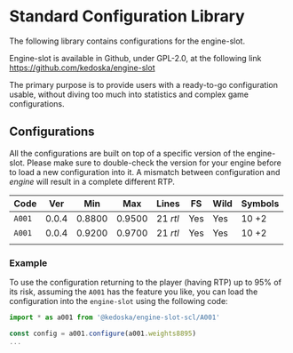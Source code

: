 Standard Configuration Library
==============================

The following library contains configurations for the engine-slot.

Engine-slot is available in Github, under GPL-2.0, at the following link
https://github.com/kedoska/engine-slot


The primary purpose is to provide users with a ready-to-go configuration usable, without diving too much into statistics and complex game configurations.

## Configurations

All the configurations are built on top of a specific version of the engine-slot. Please make sure to double-check the version for your engine before to load a new configuration into it. A mismatch between configuration and _engine_ will result in a complete different RTP.

|Code | Ver| Min  | Max  | Lines | FS  |  Wild  |  Symbols  |
|---|---|---|---|---|---|---|---|
|`A001`| 0.0.4  | 0.8800  | 0.9500 | 21 _rtl_ | Yes  |  Yes | 10 +2 |
|`A001`| 0.0.4  | 0.9200  | 0.9700 | 21 _rtl_ | Yes  |  Yes | 10 +2 |
|   |   |   |   |   |   |   |   |

### Example

To use the configuration returning to the player (having RTP) up to 95% of its risk, assuming the `A001` has the feature you like, you can load the configuration into the `engine-slot` using the following code:

```javascript
import * as a001 from '@kedoska/engine-slot-scl/A001'

const config = a001.configure(a001.weights8895)
...
```